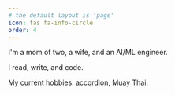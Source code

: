 ```yaml
---
# the default layout is 'page'
icon: fas fa-info-circle
order: 4
---
```


I'm a mom of two, a wife, and an AI/ML engineer. 

I read, write, and code. 

My current hobbies: accordion, Muay Thai.

